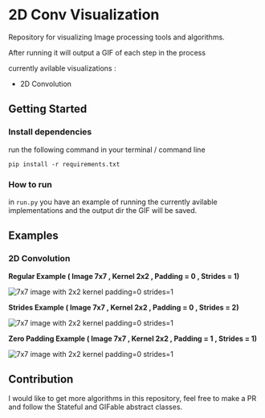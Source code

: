 # 2D Conv Visualization
Repository for visualizing Image processing tools and algorithms.

After running it will output a GIF of each step in the process

currently avilable visualizations : 
* 2D Convolution


## Getting Started

### Install dependencies

run the following command in your terminal / command line

`pip install -r requirements.txt`


### How to run

in `run.py` you have an example of running the currently avilable implementations and the output dir the GIF will be saved.

## Examples 

### 2D Convolution

**Regular Example ( Image 7x7 , Kernel 2x2 , Padding = 0 , Strides = 1)**


![7x7 image with 2x2 kernel padding=0 strides=1](https://github.com/eranns/IP_visualize/blob/master/examples/7x7_2x2_padding0_strides1.gif)

**Strides Example ( Image 7x7 , Kernel 2x2 , Padding = 0 , Strides = 2)**

![7x7 image with 2x2 kernel padding=0 strides=1](https://github.com/eranns/IP_visualize/blob/master/examples/7x7_2x2_padding0_strides2.gif)

**Zero Padding Example ( Image 7x7 , Kernel 2x2 , Padding = 1 , Strides = 1)**

![7x7 image with 2x2 kernel padding=0 strides=1](https://github.com/eranns/IP_visualize/blob/master/examples/7x7_2x2_padding=1_strides=1.gif)



## Contribution

I would like to get more algorithms in this repository, feel free to make a PR and follow the Stateful and GIFable abstract classes.
